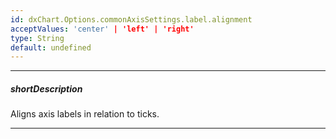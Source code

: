 ```yaml
---
id: dxChart.Options.commonAxisSettings.label.alignment
acceptValues: 'center' | 'left' | 'right'
type: String
default: undefined
---
```

---
##### shortDescription
Aligns axis labels in relation to ticks.

---
<!-- Description goes here -->
